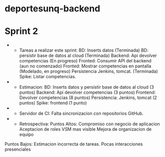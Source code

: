 # deportesunq-backend
# Sprint 2

* * Tareas a realizar este sprint:
BD: Inserts datos  (Terminada)
BD: persistir base de datos al cloud (Terminada)
Backend: Api devolver competencias (En progreso)
Fronted: Consumir API del backend  (aun no comenzado)
Fronted: Mostrar competencias en pantalla (Modelado, en progreso)
Persistencia Jenkins, tomcat. (Terminada)
Spike: Listar competencias.

* * Estimacion:
BD: Inserts datos y persistir base de datos al cloud (3 puntos)
Backend: Api devolver competencias (3 puntos)
Frontend: Devolver competencias (8 puntos)
Persistencia: Jenkins, tomcat (2 puntos)
Spike: frontend (1 punto)

* * Servidor de CI:
Falta sincronizacion con repositorios GitHub.

* * Retrospectiva:
Puntos Altos:
	Compromiso con negocio de aplicacion
	Aceptacion de roles
	VSM mas visible
	Mejora de organizacion de equipo

Puntos Bajos:
	Estimacion incorrecta de tareas.
	Pocas interacciones presenciales
	
